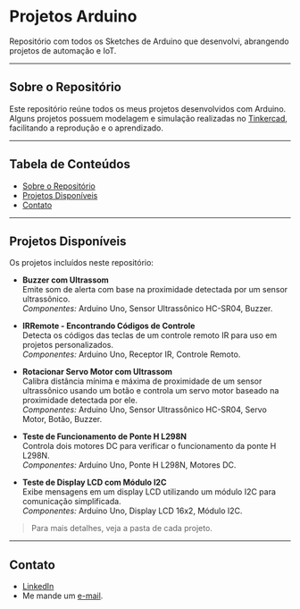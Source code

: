 
# Projetos Arduino  
Repositório com todos os Sketches de Arduino que desenvolvi, abrangendo projetos de automação e IoT.

---

## Sobre o Repositório  
Este repositório reúne todos os meus projetos desenvolvidos com Arduino. Alguns projetos possuem modelagem e simulação realizadas no [Tinkercad](https://www.tinkercad.com/), facilitando a reprodução e o aprendizado.

---

## Tabela de Conteúdos  
- [Sobre o Repositório](#sobre-o-repositório)   
- [Projetos Disponíveis](#projetos-disponíveis)   
- [Contato](#contato)

---

## Projetos Disponíveis  
Os projetos incluídos neste repositório:  

- **Buzzer com Ultrassom**  
  Emite som de alerta com base na proximidade detectada por um sensor ultrassônico.  
  *Componentes:* Arduino Uno, Sensor Ultrassônico HC-SR04, Buzzer.

- **IRRemote - Encontrando Códigos de Controle**  
  Detecta os códigos das teclas de um controle remoto IR para uso em projetos personalizados.  
  *Componentes:* Arduino Uno, Receptor IR, Controle Remoto.

- **Rotacionar Servo Motor com Ultrassom**  
  Calibra distância mínima e máxima de proximidade de um sensor ultrassônico usando um botão e controla um servo motor baseado na proximidade detectada por ele.  
  *Componentes:* Arduino Uno, Sensor Ultrassônico HC-SR04, Servo Motor, Botão, Buzzer.

- **Teste de Funcionamento de Ponte H L298N**  
  Controla dois motores DC para verificar o funcionamento da ponte H L298N.  
  *Componentes:* Arduino Uno, Ponte H L298N, Motores DC.

- **Teste de Display LCD com Módulo I2C**  
  Exibe mensagens em um display LCD utilizando um módulo I2C para comunicação simplificada.  
  *Componentes:* Arduino Uno, Display LCD 16x2, Módulo I2C.  

> Para mais detalhes, veja a pasta de cada projeto.  

---

## Contato  
- [LinkedIn](https://www.linkedin.com/in/viniciusleoni/)
- Me mande um [e-mail](mailto:viniciuslg@dcc.ufrj.br?subject=Reposit%C3%B3rio%20de%20projetos%20Arduino%20no%20GitHub).  
